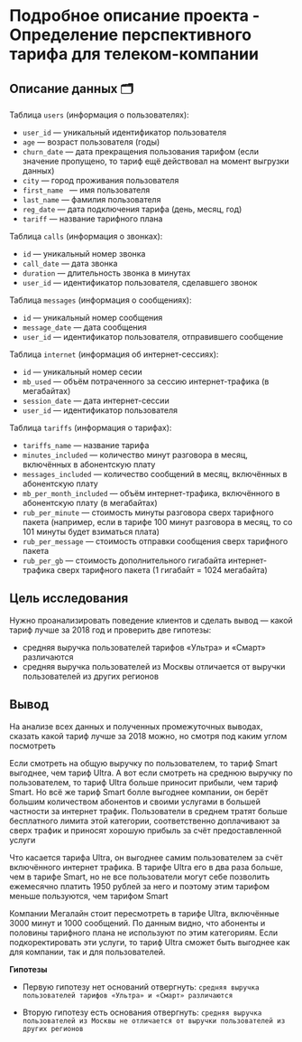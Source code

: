 # Подробное описание проекта - Определение перспективного тарифа для телеком-компании

## Описание данных 🗂

Таблица `users` (информация о пользователях):

  * `user_id` — уникальный идентификатор пользователя
  * `age` — возраст пользователя (годы)
  * `churn_date` — дата прекращения пользования тарифом (если значение пропущено, то тариф ещё действовал на момент выгрузки данных)
  * `city` — город проживания пользователя
  * `first_name ` — имя пользователя
  * `last_name` — фамилия пользователя
  * `reg_date` — дата подключения тарифа (день, месяц, год)
  * `tariff` — название тарифного плана

Таблица `calls` (информация о звонках):

  * `id` — уникальный номер звонка
  * `call_date` — дата звонка
  * `duration` — длительность звонка в минутах
  * `user_id` — идентификатор пользователя, сделавшего звонок
  
Таблица `messages` (информация о сообщениях):
  
  * `id` — уникальный номер сообщения
  * `message_date` — дата сообщения
  * `user_id` — идентификатор пользователя, отправившего сообщение

Таблица `internet` (информация об интернет-сессиях):

  * `id` — уникальный номер сесии
  * `mb_used` — объём потраченного за сессию интернет-трафика (в мегабайтах)
  * `session_date` — дата интернет-сессии
  * `user_id` — идентификатор пользователя
  
Таблица `tariffs` (информация о тарифах):

  * `tariffs_name` — название тарифа
  * `minutes_included` — количество минут разговора в месяц, включённых в абонентскую плату
  * `messages_included` — количество сообщений в месяц, включённых в абонентскую плату
  * `mb_per_month_included` — объём интернет-трафика, включённого в абонентскую плату (в мегабайтах)
  * `rub_per_minute` — стоимость минуты разговора сверх тарифного пакета (например, если в тарифе 100 минут разговора в месяц, то со 101 минуты будет взиматься плата)
  * `rub_per_message` — стоимость отправки сообщения сверх тарифного пакета
  * `rub_per_gb` — стоимость дополнительного гигабайта интернет-трафика сверх тарифного пакета (1 гигабайт = 1024 мегабайта)
  
## Цель исследования

Нужно проанализировать поведение клиентов и сделать вывод — какой тариф лучше за 2018 год и проверить две гипотезы:

  * средняя выручка пользователей тарифов «Ультра» и «Смарт» различаются
  * средняя выручка пользователей из Москвы отличается от выручки пользователей из других регионов

## Вывод

На анализе всех данных и полученных промежуточных выводах, сказать какой тариф лучше за 2018 можно, но смотря под каким углом посмотреть

Если смотреть на общую выручку по пользователем, то тариф Smart выгоднее, чем тариф Ultra. А вот если смотреть на среднюю выручку по пользователем, то тариф Ultra больше приносит прибыли, чем тариф Smart. Но всё же тариф Smart болле выгоднее компании, он берёт большим количеством абонентов и своими услугами в большей частности за интернет трафик. Пользователи в среднем тратят больше бесплатного лимита этой категории, соответственно доплачивают за сверх трафик и приносят хорошую прибыль за счёт предоставленной услуги

Что касается тарифа Ultra, он выгоднее самим пользователем за счёт включённого интернет трафика. В тарифе Ultra его в два раза больше, чем в тарифе Smart, но не все пользователи могут себе позволить ежемесячно платить 1950 рублей за него и поэтому этим тарифом меньше пользуются, чем тарифом Smart


Компании Мегалайн стоит пересмотреть в тарифе Ultra, включённые 3000 минут и 1000 сообщений. По данным видно, что абоненты и половины тарифного плана не используют по этим категориям. Если подкоректировать эти услуги, то тариф Ultra сможет быть выгоднее как для компании, так и для пользователей.

**Гипотезы**

* Первую гипотезу нет оснований отвергнуть: `cредняя выручка пользователей тарифов «Ультра» и «Смарт» различаются`

* Вторую гипотезу есть основания отвергнуть: `средняя выручка пользователей из Москвы не отличается от выручки пользователей из других регионов`
